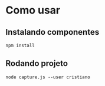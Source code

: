 # Como usar

## Instalando componentes
```
npm install
```

## Rodando projeto
```
node capture.js --user cristiano
```
